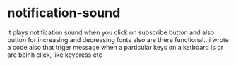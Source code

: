 # notification-sound
it plays notification sound when you click on subscribe button and also button for increasing and decreasing fonts also are there functional..
i wrote a code also that triger message when a particular keys on a ketboard is or are beinh click, like keypress etc
